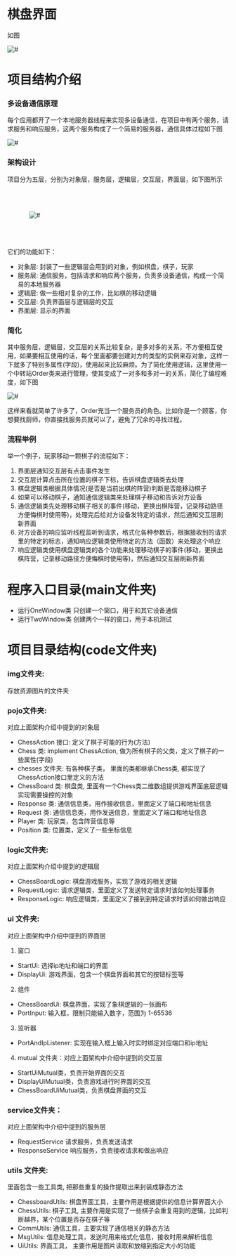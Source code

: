 # 棋盘界面

如图

<img src="./img/chessboard.png" alt="#">

# 项目结构介绍

### 多设备通信原理

每个应用都开了一个本地服务器线程来实现多设备通信，在项目中有两个服务，请求服务和响应服务，这两个服务构成了一个简易的服务器，通信具体过程如下图

<img src="./img/通信原理.png" alt="#">

### 架构设计

项目分为五层，分别为对象层，服务层，逻辑层，交互层，界面层，如下图所示

<img src="./img/架构设计.png" alt="#" style="padding: 50px">

它们的功能如下：

* 对象层: 封装了一些逻辑层会用到的对象，例如棋盘，棋子，玩家
* 服务层: 通信服务，包括请求和响应两个服务，负责多设备通信，构成一个简易的本地服务器
* 逻辑层: 做一些相对复杂的工作，比如棋的移动逻辑
* 交互层: 负责界面层与逻辑层的交互
* 界面层: 显示的界面

### 简化

其中服务层，逻辑层，交互层的关系比较复杂，是多对多的关系，不方便相互使用，如果要相互使用的话，每个里面都要创建对方的类型的实例来存对象，这样一下就多了特别多属性(字段)，使用起来比较麻烦。为了简化使用逻辑，这里使用一个中转站Order类来进行管理，使其变成了一对多和多对一的关系，简化了编程难度，如下图

<img src="./img/order.png" alt="#">

这样来看就简单了许多了，Order充当一个服务员的角色。比如你是一个顾客，你想要找厨师，你直接找服务员就可以了，避免了冗余的寻找过程。

### 流程举例

举一个例子，玩家移动一颗棋子的流程如下：

1. 界面层通知交互层有点击事件发生
2. 交互层计算点击所在位置的棋子下标，告诉棋盘逻辑类去处理
3. 棋盘逻辑类根据具体情况(是否是当前出棋的阵营)判断是否能移动棋子
4. 如果可以移动棋子，通知通信逻辑类来处理棋子移动和告诉对方设备
5. 通信逻辑类先处理移动棋子相关的事件(移动，更换出棋阵营，记录移动路径方便悔棋时使用等)，处理完后给对方设备发特定的请求，然后通知交互层刷新界面
6. 对方设备的响应监听线程监听到请求，格式化各种参数后，根据接收到的请求里的特定的标志，通知响应逻辑类使用特定的方法（函数）来处理这个响应
7. 响应逻辑类使用棋盘逻辑类的各个功能来处理移动棋子的事件(移动，更换出棋阵营，记录移动路径方便悔棋时使用等)，然后通知交互层刷新界面

# 程序入口目录(main文件夹)

* 运行OneWindow类 只创建一个窗口，用于和其它设备通信
* 运行TwoWindow类 创建两个一样的窗口，用于本机测试

# 项目目录结构(code文件夹)

### img文件夹:

存放资源图片的文件夹

### pojo文件夹:

对应上面架构介绍中提到的对象层

* ChessAction 接口: 定义了棋子可能的行为(方法)
* Chess 类: implement ChessAction, 做为所有棋子的父类，定义了棋子的一些属性(字段)
* chesses 文件夹: 有各种棋子类， 里面的类都继承Chess类, 都实现了ChessAction接口里定义的方法
* ChessBoard 类: 棋盘类, 里面有一个Chess类二维数组提供游戏界面底层逻辑实现需要操控的对象
* Response 类: 通信信息类，用作接收信息，里面定义了端口和地址信息
* Request 类: 通信信息类，用作发送信息，里面定义了端口和地址信息
* Player 类: 玩家类，包含阵营信息等
* Position 类: 位置类，定义了一些坐标信息

### logic文件夹:

对应上面架构介绍中提到的逻辑层

* ChessBoardLogic: 棋盘游戏服务，实现了游戏的相关逻辑
* RequestLogic: 请求逻辑类，里面定义了发送特定请求时该如何处理事务
* ResponseLogic: 响应逻辑类，里面定义了接到到特定请求时该如何做出响应

### ui 文件夹:

对应上面架构中介绍中提到的界面层

1. 窗口
* StartUi: 选择ip地址和端口的界面
* DisplayUi: 游戏界面，包含一个棋盘界面和其它的按钮标签等
2. 组件
* ChessBoardUi: 棋盘界面，实现了象棋逻辑的一张画布
* PortInput: 输入框，限制只能输入数字，范围为 1-65536
3. 监听器
* PortAndIpListener: 实现在输入框上输入时实时绑定对应端口和ip地址
4. mutual 文件夹：对应上面架构中介绍中提到的交互层
* StartUiMutual类，负责开始界面的交互
* DisplayUiMutual类，负责游戏进行时界面的交互
* ChessBoardUiMutual类，负责棋盘界面的交互

### service文件夹：

对应上面架构中介绍中提到的服务层

* RequestService 请求服务，负责发送请求
* ResponseService 响应服务，负责接收请求和做出响应

### utils 文件夹:

里面包含一些工具类, 把那些重复的操作提取出来封装成静态方法

* ChessboardUtils: 棋盘界面工具，主要作用是根据提供的信息计算界面大小
* ChessUtils: 棋子工具, 主要作用是实现了一些棋子会重复用到的逻辑，比如判断越界，某个位置是否存在棋子等
* CommUtils: 通信工具，主要实现了通信相关的静态方法
* MsgUtils: 信息处理工具，发送时用来格式化信息，接收时用来解析信息
* UiUtils: 界面工具， 主要作用是图片读取和放缩到指定大小的功能
